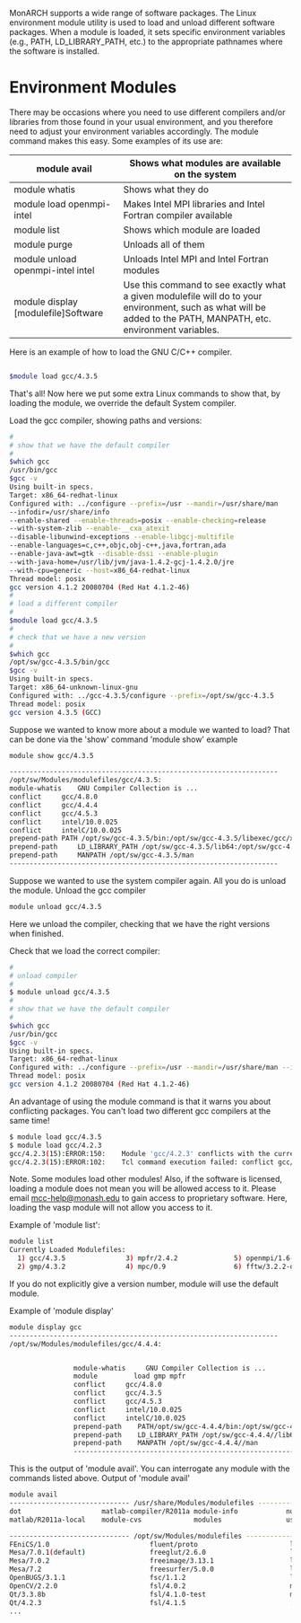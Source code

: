 MonARCH supports a wide range of software  packages. The Linux environment module utility is used to load and unload different software packages. When a module is loaded, it sets specific environment variables (e.g., PATH, LD_LIBRARY_PATH, etc.) to the appropriate pathnames where the software is installed.

# Environment Modules

 There may be occasions where you need to use different compilers and/or libraries from those found in your usual environment, and you therefore need to adjust your environment variables accordingly. The module command makes this easy. Some examples of its use are:

| module avail | Shows what modules are available on the system |
| --- | --- |
| module whatis | Shows what they do |
| module load openmpi-intel | Makes Intel MPI libraries and Intel Fortran compiler available |
| module list | Shows which module are loaded |
| module purge | Unloads all of them |
| module unload openmpi-intel intel | Unloads Intel MPI and Intel Fortran modules |
| module display [modulefile]Software | Use this command to see exactly what a given modulefile will do to your environment, such as what will be added to the PATH, MANPATH, etc. environment variables. |

Here is an example of how to load the GNU C/C++ compiler.

```bash

$module load gcc/4.3.5
```

That's all! Now here we put some extra Linux commands to show that, by loading
the module, we override the default System compiler.

Load the gcc compiler, showing paths and versions:

```bash
#
# show that we have the default compiler
#
$which gcc
/usr/bin/gcc
$gcc -v
Using built-in specs.
Target: x86_64-redhat-linux
Configured with: ../configure --prefix=/usr --mandir=/usr/share/man
--infodir=/usr/share/info
--enable-shared --enable-threads=posix --enable-checking=release
--with-system-zlib --enable-__cxa_atexit
--disable-libunwind-exceptions --enable-libgcj-multifile
--enable-languages=c,c++,objc,obj-c++,java,fortran,ada
--enable-java-awt=gtk --disable-dssi --enable-plugin
--with-java-home=/usr/lib/jvm/java-1.4.2-gcj-1.4.2.0/jre
--with-cpu=generic --host=x86_64-redhat-linux
Thread model: posix
gcc version 4.1.2 20080704 (Red Hat 4.1.2-46)
#
# load a different compiler
#
$module load gcc/4.3.5
#
# check that we have a new version
#
$which gcc
/opt/sw/gcc-4.3.5/bin/gcc
$gcc -v
Using built-in specs.
Target: x86_64-unknown-linux-gnu
Configured with: ../gcc-4.3.5/configure --prefix=/opt/sw/gcc-4.3.5
Thread model: posix
gcc version 4.3.5 (GCC)
```

Suppose we wanted to know more about a module we wanted to load? That can be done via the 'show' command 'module show' example

```bash
module show gcc/4.3.5

-------------------------------------------------------------------
/opt/sw/Modules/modulefiles/gcc/4.3.5:
module-whatis    GNU Compiler Collection is ...
conflict     gcc/4.8.0
conflict     gcc/4.4.4
conflict     gcc/4.5.3
conflict     intel/10.0.025
conflict     intelC/10.0.025
prepend-path PATH /opt/sw/gcc-4.3.5/bin:/opt/sw/gcc-4.3.5/libexec/gcc/x86_64-unknown-linux-gnu/4.3.5
prepend-path     LD_LIBRARY_PATH /opt/sw/gcc-4.3.5/lib64:/opt/sw/gcc-4.3.5/lib
prepend-path     MANPATH /opt/sw/gcc-4.3.5/man
-------------------------------------------------------------------
```

Suppose we wanted to use the system compiler again. All you do is unload the module.
Unload the gcc compiler

```bash
module unload gcc/4.3.5

```

Here we unload the compiler, checking that we have the right versions when finished.

Check that we load the correct compiler:

```bash
#
# unload compiler
#
$ module unload gcc/4.3.5
#
# show that we have the default compiler
#
$which gcc
/usr/bin/gcc
$gcc -v
Using built-in specs.
Target: x86_64-redhat-linux
Configured with: ../configure --prefix=/usr --mandir=/usr/share/man --infodir=/usr/share/info --enable-shared --enable-threads=posix --enable-checking=release --with-system-zlib --enable-__cxa_atexit --disable-libunwind-exceptions --enable-libgcj-multifile --enable-languages=c,c++,objc,obj-c++,java,fortran,ada --enable-java-awt=gtk --disable-dssi --enable-plugin --with-java-home=/usr/lib/jvm/java-1.4.2-gcj-1.4.2.0/jre --with-cpu=generic --host=x86_64-redhat-linux
Thread model: posix
gcc version 4.1.2 20080704 (Red Hat 4.1.2-46)
```

An advantage of using the module command is that it warns you about conflicting packages.  You can't load two different gcc compilers at the same time!

```bash
$ module load gcc/4.3.5
$ module load gcc/4.2.3
gcc/4.2.3(15):ERROR:150:    Module 'gcc/4.2.3' conflicts with the currently loaded module(s) 'gcc/4.3.5'
gcc/4.2.3(15):ERROR:102:    Tcl command execution failed: conflict gcc/4.3.5
```

Note. Some modules load other modules! Also, if the software is licensed,
loading a module does not mean you will be allowed access to it.  Please  email
mcc-help@monash.edu to gain access to proprietary software. Here, loading the
vasp module will not allow you access to it.

Example of 'module list':

```bash
module list
Currently Loaded Modulefiles:
  1) gcc/4.3.5               3) mpfr/2.4.2              5) openmpi/1.6-gcc-4.5.3   7) vasp/5.3.2-2D
  2) gmp/4.3.2               4) mpc/0.9                 6) fftw/3.2.2-openmp
```

If you do not explicitly give a version number, module will use the default module.

Example of 'module display'

```bash
module display gcc
-------------------------------------------------------------------
/opt/sw/Modules/modulefiles/gcc/4.4.4:


                module-whatis     GNU Compiler Collection is ...
                module         load gmp mpfr
                conflict     gcc/4.8.0
                conflict     gcc/4.3.5
                conflict     gcc/4.5.3
                conflict     intel/10.0.025
                conflict     intelC/10.0.025
                prepend-path    PATH/opt/sw/gcc-4.4.4/bin:/opt/sw/gcc-4.4.4/libexec/gcc/x86_64-unknown-linux-gnu/4.4.4
                prepend-path    LD_LIBRARY_PATH /opt/sw/gcc-4.4.4//lib64
                prepend-path    MANPATH /opt/sw/gcc-4.4.4//man
                -------------------------------------------------------------------
```

This is the output of 'module avail'.  You can interrogate any module with the commands listed above.
Output of 'module avail'

```bash
module avail
------------------------------ /usr/share/Modules/modulefiles -------------------------------
dot                    matlab-compiler/R2011a module-info            null
matlab/R2011a-local    module-cvs             modules                use.own

------------------------------ /opt/sw/Modules/modulefiles ----------------------------------
FEniCS/1.0                         fluent/proto                       libctl/3.0.3(default)
Mesa/7.0.1(default)                freeglut/2.6.0                     libctl/3.1
Mesa/7.0.2                         freeimage/3.13.1                   libctl/3.2.1
Mesa/7.2                           freesurfer/5.0.0                   libxc/2.0.2
OpenBUGS/3.1.1                     fsc/1.1.2                          libxml2/2.7.2
OpenCV/2.2.0                       fsl/4.0.2                          macmolplt/7.4.2
Qt/3.3.8b                          fsl/4.1.0-test                     mallet/2.0.7
Qt/4.2.3                           fsl/4.1.5                          ...
...
```
